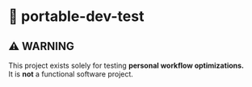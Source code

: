 # 🚀 portable-dev-test

## ⚠️ WARNING  
This project exists solely for testing **personal workflow optimizations.**  
It is **not** a functional software project.